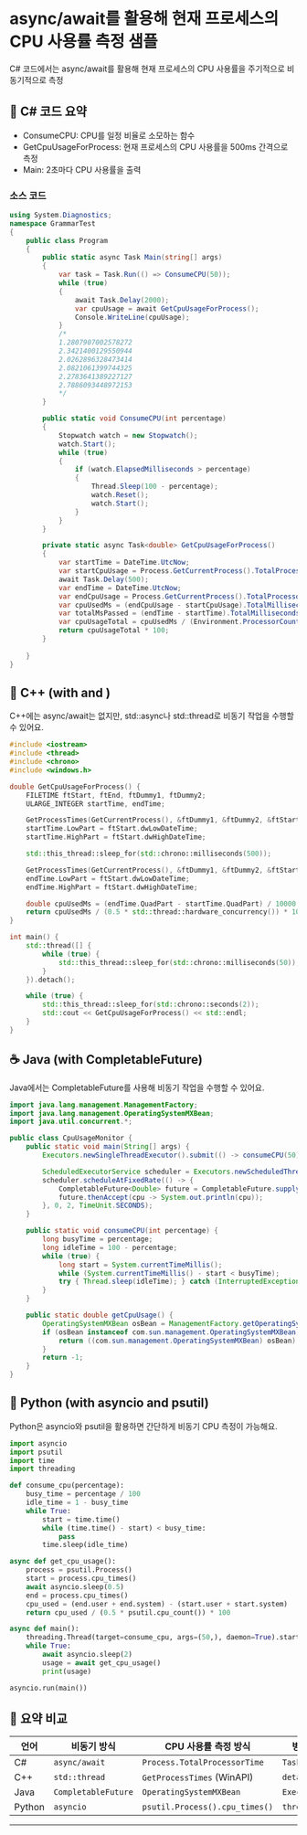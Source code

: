 # async/await를 활용해 현재 프로세스의 CPU 사용률 측정 샘플
C# 코드에서는 async/await를 활용해 현재 프로세스의 CPU 사용률을 주기적으로 비동기적으로 측정

## 🧠 C# 코드 요약
- ConsumeCPU: CPU를 일정 비율로 소모하는 함수
- GetCpuUsageForProcess: 현재 프로세스의 CPU 사용률을 500ms 간격으로 측정
- Main: 2초마다 CPU 사용률을 출력

### 소스 코드
```csharp
using System.Diagnostics;
namespace GrammarTest
{
    public class Program
    {
        public static async Task Main(string[] args)
        {
            var task = Task.Run(() => ConsumeCPU(50));
            while (true)
            {
                await Task.Delay(2000);
                var cpuUsage = await GetCpuUsageForProcess();
                Console.WriteLine(cpuUsage);
            }
            /*
            1.2807907002578272
            2.3421400129550944
            2.0262896328473414
            2.0821061399744325
            2.2783641389227127
            2.7886093448972153
            */
        }

        public static void ConsumeCPU(int percentage)
        {
            Stopwatch watch = new Stopwatch();
            watch.Start();
            while (true)
            {
                if (watch.ElapsedMilliseconds > percentage)
                {
                    Thread.Sleep(100 - percentage);
                    watch.Reset();
                    watch.Start();
                }
            }
        }

        private static async Task<double> GetCpuUsageForProcess()
        {
            var startTime = DateTime.UtcNow;
            var startCpuUsage = Process.GetCurrentProcess().TotalProcessorTime;
            await Task.Delay(500);
            var endTime = DateTime.UtcNow;
            var endCpuUsage = Process.GetCurrentProcess().TotalProcessorTime;
            var cpuUsedMs = (endCpuUsage - startCpuUsage).TotalMilliseconds;
            var totalMsPassed = (endTime - startTime).TotalMilliseconds;
            var cpuUsageTotal = cpuUsedMs / (Environment.ProcessorCount * totalMsPassed);
            return cpuUsageTotal * 100;
        }
        
    }
}

```


## 🧵 C++ (with <thread> and <chrono>)
C++에는 async/await는 없지만, std::async나 std::thread로 비동기 작업을 수행할 수 있어요.
```cpp
#include <iostream>
#include <thread>
#include <chrono>
#include <windows.h>

double GetCpuUsageForProcess() {
    FILETIME ftStart, ftEnd, ftDummy1, ftDummy2;
    ULARGE_INTEGER startTime, endTime;

    GetProcessTimes(GetCurrentProcess(), &ftDummy1, &ftDummy2, &ftStart, &ftEnd);
    startTime.LowPart = ftStart.dwLowDateTime;
    startTime.HighPart = ftStart.dwHighDateTime;

    std::this_thread::sleep_for(std::chrono::milliseconds(500));

    GetProcessTimes(GetCurrentProcess(), &ftDummy1, &ftDummy2, &ftStart, &ftEnd);
    endTime.LowPart = ftStart.dwLowDateTime;
    endTime.HighPart = ftStart.dwHighDateTime;

    double cpuUsedMs = (endTime.QuadPart - startTime.QuadPart) / 10000.0;
    return cpuUsedMs / (0.5 * std::thread::hardware_concurrency()) * 100.0;
}

int main() {
    std::thread([] {
        while (true) {
            std::this_thread::sleep_for(std::chrono::milliseconds(50));
        }
    }).detach();

    while (true) {
        std::this_thread::sleep_for(std::chrono::seconds(2));
        std::cout << GetCpuUsageForProcess() << std::endl;
    }
}

```


## ☕ Java (with CompletableFuture)
Java에서는 CompletableFuture를 사용해 비동기 작업을 수행할 수 있어요.
```java
import java.lang.management.ManagementFactory;
import java.lang.management.OperatingSystemMXBean;
import java.util.concurrent.*;

public class CpuUsageMonitor {
    public static void main(String[] args) {
        Executors.newSingleThreadExecutor().submit(() -> consumeCPU(50));

        ScheduledExecutorService scheduler = Executors.newScheduledThreadPool(1);
        scheduler.scheduleAtFixedRate(() -> {
            CompletableFuture<Double> future = CompletableFuture.supplyAsync(() -> getCpuUsage());
            future.thenAccept(cpu -> System.out.println(cpu));
        }, 0, 2, TimeUnit.SECONDS);
    }

    public static void consumeCPU(int percentage) {
        long busyTime = percentage;
        long idleTime = 100 - percentage;
        while (true) {
            long start = System.currentTimeMillis();
            while (System.currentTimeMillis() - start < busyTime);
            try { Thread.sleep(idleTime); } catch (InterruptedException ignored) {}
        }
    }

    public static double getCpuUsage() {
        OperatingSystemMXBean osBean = ManagementFactory.getOperatingSystemMXBean();
        if (osBean instanceof com.sun.management.OperatingSystemMXBean) {
            return ((com.sun.management.OperatingSystemMXBean) osBean).getProcessCpuLoad() * 100;
        }
        return -1;
    }
}

```

## 🐍 Python (with asyncio and psutil)
Python은 asyncio와 psutil을 활용하면 간단하게 비동기 CPU 측정이 가능해요.
```python
import asyncio
import psutil
import time
import threading

def consume_cpu(percentage):
    busy_time = percentage / 100
    idle_time = 1 - busy_time
    while True:
        start = time.time()
        while (time.time() - start) < busy_time:
            pass
        time.sleep(idle_time)

async def get_cpu_usage():
    process = psutil.Process()
    start = process.cpu_times()
    await asyncio.sleep(0.5)
    end = process.cpu_times()
    cpu_used = (end.user + end.system) - (start.user + start.system)
    return cpu_used / (0.5 * psutil.cpu_count()) * 100

async def main():
    threading.Thread(target=consume_cpu, args=(50,), daemon=True).start()
    while True:
        await asyncio.sleep(2)
        usage = await get_cpu_usage()
        print(usage)

asyncio.run(main())
```


## 🎯 요약 비교
| 언어     | 비동기 방식           | CPU 사용률 측정 방식                  | 병렬 처리 방식         |
|----------|------------------------|--------------------------------------|------------------------|
| C#       | `async/await`          | `Process.TotalProcessorTime`         | `Task.Run`             |
| C++      | `std::thread`          | `GetProcessTimes` (WinAPI)           | `detach()`             |
| Java     | `CompletableFuture`    | `OperatingSystemMXBean`              | `ExecutorService`      |
| Python   | `asyncio`              | `psutil.Process().cpu_times()`       | `threading.Thread`     |

---



